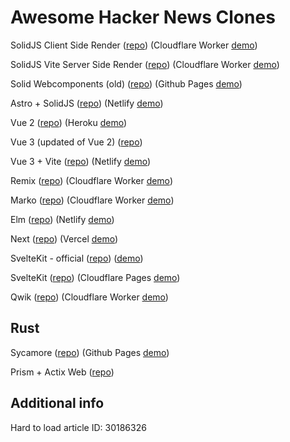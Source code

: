 # Awesome Hacker News Clones

SolidJS Client Side Render ([repo](https://github.com/solidjs/solid-hackernews)) (Cloudflare Worker [demo](https://hackernews-csr.ryansolid.workers.dev/))

SolidJS Vite Server Side Render ([repo](https://github.com/solidjs/solid-hackernews/tree/vite-ssr)) (Cloudflare Worker [demo](https://hackernews.ryansolid.workers.dev/))

Solid Webcomponents (old) ([repo](https://github.com/ryansolid/solid-hackernews-app)) (Github Pages [demo](https://ryansolid.github.io/solid-hackernews-app/))

Astro + SolidJS ([repo](https://github.com/ryansolid/astro-solid-hackernews)) (Netlify [demo](https://astro-solid-hn.netlify.app/))

Vue 2 ([repo](https://github.com/vuejs/vue-hackernews-2.0)) (Heroku [demo](https://vue-hn.herokuapp.com/top))

Vue 3 (updated of Vue 2) ([repo](https://github.com/raukaute/vue-hackernews-3.0))

Vue 3 + Vite ([repo](https://github.com/visualfanatic/vue-hackernews-3.0)) (Netlify [demo](https://vue-hn.netlify.app/))

Remix ([repo](https://github.com/ryansolid/remix-hackernews)) (Cloudflare Worker [demo](https://remix-hackernews.ryansolid.workers.dev/))

Marko ([repo](https://github.com/ryansolid/marko-hackernews)) (Cloudflare Worker [demo](https://marko-hackernews.ryansolid.workers.dev/))

Elm ([repo](https://github.com/dillonkearns/elm-pages/tree/serverless-latest/examples/hackernews)) (Netlify [demo](https://hacker-news-elm-pages.netlify.app))

Next ([repo](https://github.com/ryansolid/next-hackernews)) (Vercel [demo](https://next-hackernews-olive.vercel.app/))

SvelteKit - official ([repo](https://github.com/sveltejs/sites/tree/master/sites/hn.svelte.dev)) ([demo](hn.svelte.dev))

SvelteKit ([repo](https://github.com/ryansolid/svelte-hackernews)) (Cloudflare Pages [demo](https://svelte-hackernews.pages.dev/))

Qwik ([repo](https://github.com/ryansolid/qwik-hackernews)) (Cloudflare Worker [demo](https://qwik-hackernews.ryansolid.workers.dev/))

## Rust

Sycamore ([repo](https://github.com/sycamore-rs/hackernews-sycamore)) (Github Pages [demo](https://sycamore-rs.github.io/hackernews-sycamore/item/30186326 ))

Prism + Actix Web ([repo](https://github.com/kaleidawave/hackernews-prism))

## Additional info

Hard to load article ID: 30186326
